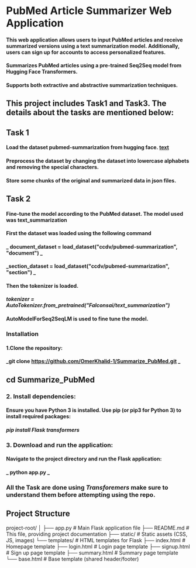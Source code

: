 #                        PubMed Article Summarizer Web Application 
#### This web application allows users to input PubMed articles and receive summarized versions using a text summarization model. Additionally, users can sign up for accounts to access personalized features.
####  Summarizes PubMed articles using a pre-trained Seq2Seq model from Hugging Face Transformers.
####  Supports both extractive and abstractive summarization techniques.



## This project includes Task1 and Task3. The details about the tasks are mentioned below:
## Task 1
#### Load the dataset pubmed-summarization from hugging face. [text]([url](https://huggingface.co/datasets/ccdv/pubmed-summarization?row=1))
#### Preprocess the dataset by changing the dataset into lowercase alphabets and removing the special characters.
#### Store some chunks of the original and summarized data in json files.

## Task 2 
#### Fine-tune the model according to the PubMed dataset. The model used was text_summarization
#### First the dataset was loaded using the following command
####           _ document_dataset = load_dataset("ccdv/pubmed-summarization", "document") _
####            _section_dataset = load_dataset("ccdv/pubmed-summarization", "section") _

#### Then the  tokenizer is loaded.
####                _tokenizer = AutoTokenizer.from_pretrained("Falconsai/text_summarization")_

#### AutoModelForSeq2SeqLM is used to fine tune the model.




### Installation
#### 1.Clone the repository:
####                   _git clone https://github.com/OmerKhalid-1/Summarize_PubMed.git _
## cd Summarize_PubMed


### 2. Install dependencies:
#### Ensure you have Python 3 is installed. Use pip (or pip3 for Python 3) to install required packages:
####                       _pip install Flask transformers_

### 3. Download and run the application:
#### Navigate to the project directory and run the Flask application:
####                      _ python app.py _ 

### All the Task are done using _Transforemers_ make sure to understand them before attempting using the repo.

## Project Structure 
project-root/
│
├── app.py             # Main Flask application file
├── README.md          # This file, providing project documentation
├── static/            # Static assets (CSS, JS, images)
└── templates/         # HTML templates for Flask
    ├── index.html     # Homepage template
    ├── login.html     # Login page template
    ├── signup.html    # Sign up page template
    ├── summary.html   # Summary page template
    └── base.html      # Base template (shared header/footer)

